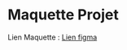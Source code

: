 # Maquette Projet
Lien Maquette :		<a href="https://www.figma.com/design/dmh6qdatipLP6qlfXDjFtP/ActuA?node-id=1-26&p=f&t=37C50GSDmEB34c63-0"> Lien figma</a>
